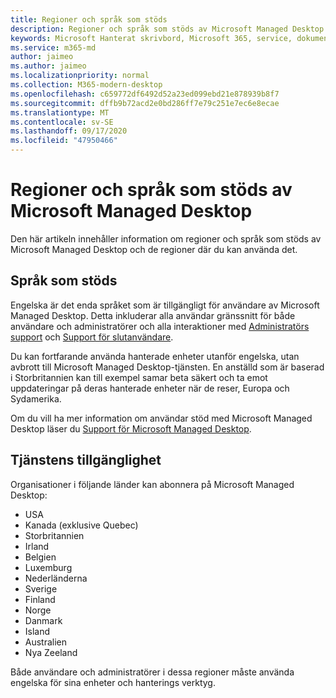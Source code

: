 ```yaml
---
title: Regioner och språk som stöds
description: Regioner och språk som stöds av Microsoft Managed Desktop
keywords: Microsoft Hanterat skrivbord, Microsoft 365, service, dokumentation
ms.service: m365-md
author: jaimeo
ms.author: jaimeo
ms.localizationpriority: normal
ms.collection: M365-modern-desktop
ms.openlocfilehash: c659772df6492d52a23ed099ebd21e878939b8f7
ms.sourcegitcommit: dffb9b72acd2e0bd286ff7e79c251e7ec6e8ecae
ms.translationtype: MT
ms.contentlocale: sv-SE
ms.lasthandoff: 09/17/2020
ms.locfileid: "47950466"
---
```

# <a name="microsoft-managed-desktop-supported-regions-and-languages"></a>Regioner och språk som stöds av Microsoft Managed Desktop

Den här artikeln innehåller information om regioner och språk som stöds av Microsoft Managed Desktop och de regioner där du kan använda det.

## <a name="supported-languages"></a>Språk som stöds

Engelska är det enda språket som är tillgängligt för användare av Microsoft Managed Desktop. Detta inkluderar alla användar gränssnitt för både användare och administratörer och alla interaktioner med [Administratörs support](https://docs.microsoft.com/microsoft-365/managed-desktop/working-with-managed-desktop/admin-support) och [Support för slutanvändare](https://docs.microsoft.com/microsoft-365/managed-desktop/working-with-managed-desktop/end-user-support).


Du kan fortfarande använda hanterade enheter utanför engelska, utan avbrott till Microsoft Managed Desktop-tjänsten. En anställd som är baserad i Storbritannien kan till exempel samar beta säkert och ta emot uppdateringar på deras hanterade enheter när de reser, Europa och Sydamerika. 

Om du vill ha mer information om användar stöd med Microsoft Managed Desktop läser du [Support för Microsoft Managed Desktop](https://docs.microsoft.com/microsoft-365/managed-desktop/service-description/support).

## <a name="availability-of-the-service"></a>Tjänstens tillgänglighet

Organisationer i följande länder kan abonnera på Microsoft Managed Desktop:

- USA
- Kanada (exklusive Quebec)
- Storbritannien
- Irland
- Belgien
- Luxemburg
- Nederländerna
- Sverige
- Finland
- Norge
- Danmark
- Island
- Australien
- Nya Zeeland

Både användare och administratörer i dessa regioner måste använda engelska för sina enheter och hanterings verktyg. 
